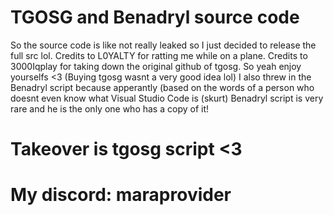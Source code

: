 # TGOSG and Benadryl source code
So the source code is like not really leaked so I just decided to release the full src lol. Credits to L0YALTY for ratting me while on a plane. Credits to 3000Iqplay for taking down the original github of tgosg. So yeah enjoy yourselfs <3 (Buying tgosg wasnt a very good idea lol)
I also threw in the Benadryl script because apperantly (based on the words of a person who doesnt even know what Visual Studio Code is (skurt) Benadryl script is very rare and he is the only one who has a copy of it!

# Takeover is tgosg script <3

# My discord: maraprovider
